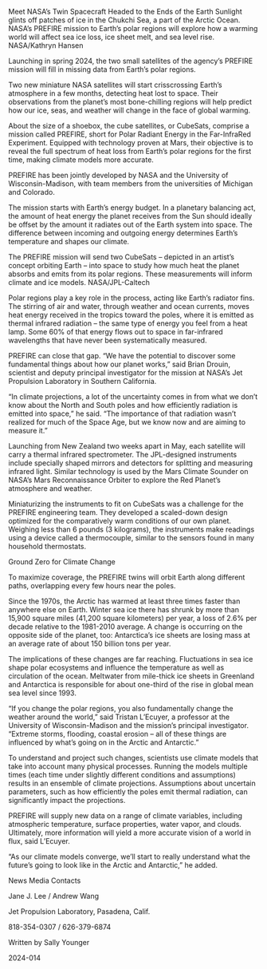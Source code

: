 Meet NASA’s Twin Spacecraft Headed to the Ends of the Earth 
 Sunlight glints off patches of ice in the Chukchi Sea, a part of the Arctic Ocean. NASA’s PREFIRE mission to Earth’s polar regions will explore how a warming world will affect sea ice loss, ice sheet melt, and sea level rise. NASA/Kathryn Hansen

Launching in spring 2024, the two small satellites of the agency’s PREFIRE mission will fill in missing data from Earth’s polar regions.

Two new miniature NASA satellites will start crisscrossing Earth’s atmosphere in a few months, detecting heat lost to space. Their observations from the planet’s most bone-chilling regions will help predict how our ice, seas, and weather will change in the face of global warming.

About the size of a shoebox, the cube satellites, or CubeSats, comprise a mission called PREFIRE, short for Polar Radiant Energy in the Far-InfraRed Experiment. Equipped with technology proven at Mars, their objective is to reveal the full spectrum of heat loss from Earth’s polar regions for the first time, making climate models more accurate.

PREFIRE has been jointly developed by NASA and the University of Wisconsin-Madison, with team members from the universities of Michigan and Colorado.

The mission starts with Earth’s energy budget. In a planetary balancing act, the amount of heat energy the planet receives from the Sun should ideally be offset by the amount it radiates out of the Earth system into space. The difference between incoming and outgoing energy determines Earth’s temperature and shapes our climate.

The PREFIRE mission will send two CubeSats – depicted in an artist’s concept orbiting Earth – into space to study how much heat the planet absorbs and emits from its polar regions. These measurements will inform climate and ice models. NASA/JPL-Caltech

Polar regions play a key role in the process, acting like Earth’s radiator fins. The stirring of air and water, through weather and ocean currents, moves heat energy received in the tropics toward the poles, where it is emitted as thermal infrared radiation – the same type of energy you feel from a heat lamp. Some 60% of that energy flows out to space in far-infrared wavelengths that have never been systematically measured.

PREFIRE can close that gap. “We have the potential to discover some fundamental things about how our planet works,” said Brian Drouin, scientist and deputy principal investigator for the mission at NASA’s Jet Propulsion Laboratory in Southern California.

“In climate projections, a lot of the uncertainty comes in from what we don’t know about the North and South poles and how efficiently radiation is emitted into space,” he said. “The importance of that radiation wasn’t realized for much of the Space Age, but we know now and are aiming to measure it.”

Launching from New Zealand two weeks apart in May, each satellite will carry a thermal infrared spectrometer. The JPL-designed instruments include specially shaped mirrors and detectors for splitting and measuring infrared light. Similar technology is used by the Mars Climate Sounder on NASA’s Mars Reconnaissance Orbiter to explore the Red Planet’s atmosphere and weather.

Miniaturizing the instruments to fit on CubeSats was a challenge for the PREFIRE engineering team. They developed a scaled-down design optimized for the comparatively warm conditions of our own planet. Weighing less than 6 pounds (3 kilograms), the instruments make readings using a device called a thermocouple, similar to the sensors found in many household thermostats.

Ground Zero for Climate Change

To maximize coverage, the PREFIRE twins will orbit Earth along different paths, overlapping every few hours near the poles.

Since the 1970s, the Arctic has warmed at least three times faster than anywhere else on Earth. Winter sea ice there has shrunk by more than 15,900 square miles (41,200 square kilometers) per year, a loss of 2.6% per decade relative to the 1981-2010 average. A change is occurring on the opposite side of the planet, too: Antarctica’s ice sheets are losing mass at an average rate of about 150 billion tons per year.

The implications of these changes are far reaching. Fluctuations in sea ice shape polar ecosystems and influence the temperature as well as circulation of the ocean. Meltwater from mile-thick ice sheets in Greenland and Antarctica is responsible for about one-third of the rise in global mean sea level since 1993.

“If you change the polar regions, you also fundamentally change the weather around the world,” said Tristan L’Ecuyer, a professor at the University of Wisconsin-Madison and the mission’s principal investigator. “Extreme storms, flooding, coastal erosion – all of these things are influenced by what’s going on in the Arctic and Antarctic.”

To understand and project such changes, scientists use climate models that take into account many physical processes. Running the models multiple times (each time under slightly different conditions and assumptions) results in an ensemble of climate projections. Assumptions about uncertain parameters, such as how efficiently the poles emit thermal radiation, can significantly impact the projections.

PREFIRE will supply new data on a range of climate variables, including atmospheric temperature, surface properties, water vapor, and clouds. Ultimately, more information will yield a more accurate vision of a world in flux, said L’Ecuyer.

“As our climate models converge, we’ll start to really understand what the future’s going to look like in the Arctic and Antarctic,” he added.

News Media Contacts

Jane J. Lee / Andrew Wang

Jet Propulsion Laboratory, Pasadena, Calif.

818-354-0307 / 626-379-6874

Written by Sally Younger

2024-014